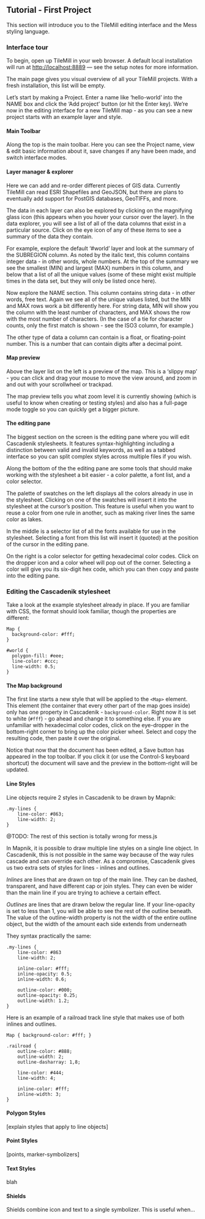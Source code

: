 Tutorial - First Project
------------------------

This section will introduce you to the TileMill editing interface and
the Mess styling language.

### Interface tour ###

To begin, open up TileMill in your web browser. A default local
installation will run at <http://localhost:8889> — see the setup notes
for more information.

The main page gives you visual overview of all your TileMill projects.
With a fresh installation, this list will be empty.

Let’s start by making a Project. Enter a name like ‘hello-world’ into
the NAME box and click the ‘Add project’ button (or hit the Enter key).
We’re now in the editing interface for a new TileMill map - as you can
see a new project starts with an example layer and style. 

#### Main Toolbar

Along the top is the main toolbar. Here you can see the Project name,
view & edit basic information about it, save changes if any have been
made, and switch interface modes.

#### Layer manager & explorer

Here we can add and re-order different pieces of GIS data. Currently
TileMill can read ESRI Shapefiles and GeoJSON, but there are plans to
eventually add support for PostGIS databases, GeoTIFFs, and more. 

The data in each layer can also be explored by clicking on the
magnifying glass icon (this appears when you hover your cursor over the
layer). In the data explorer, you will see a list of all of the data
columns that exist in a particular source. Click on the eye icon of any
of these items to see a summary of the data they contain. 

For example, explore the default ‘#world’ layer and look at the summary
of the SUBREGION column. As noted by the italic text, this column
contains integer data - in other words, whole numbers. At the top of the
summary we see the smallest (MIN) and largest (MAX) numbers in this
column, and below that a list of all the unique values (some of these
might exist multiple times in the data set, but they will only be listed
once here).

Now explore the NAME section. This column contains string data - in
other words, free text. Again we see all of the unique values listed,
but the MIN and MAX rows work a bit differently here. For string data,
MIN will show you the column with the least number of characters, and
MAX shows the row with the most number of characters. (In the case of a
tie for character counts, only the first match is shown - see the ISO3
column, for example.)

The other type of data a column can contain is a float, or
floating-point number. This is a number that can contain digits after a
decimal point.

#### Map preview

Above the layer list on the left is a preview of the
map. This is a ‘slippy map’ - you can click and drag your mouse to move
the view around, and zoom in and out with your scrollwheel or trackpad.

The map preview tells you what zoom level it is currently showing (which
is useful to know when creating or testing styles) and also has a
full-page mode toggle so you can quickly get a bigger picture.

#### The editing pane

The biggest section on the screen is the editing pane where you will
edit Cascadenik stylesheets. It features syntax-highlighting including a
distinction between valid and invalid keywords, as well as a tabbed
interface so you can split complex styles across multiple files if you
wish.

Along the bottom of the the editing pane are some tools that should make
working with the stylesheet a bit easier - a color palette, a font list,
and a color selector.

The palette of swatches on the left displays all the colors already in
use in the stylesheet. Clicking on one of the swatches will insert it
into the stylesheet at the cursor’s position. This feature is useful
when you want to reuse a color from one rule in another, such as making
river lines the same color as lakes.

In the middle is a selector list of all the fonts available for use in
the stylesheet. Selecting a font from this list will insert it (quoted)
at the position of the cursor in the editing pane.

On the right is a color selector for getting hexadecimal color codes.
Click on the dropper icon and a color wheel will pop out of the corner.
Selecting a color will give you its six-digit hex code, which you can
then copy and paste into the editing pane.

### Editing the Cascadenik stylesheet ###

Take a look at the example stylesheet already in place. If you are
familiar with CSS, the format should look familiar, though the
properties are different:

    Map {
      background-color: #fff;
    }

    #world {
      polygon-fill: #eee;
      line-color: #ccc;
      line-width: 0.5;
    }

#### The Map background

The first line starts a new style that will be applied to the `<Map>`
element. This element (the container that every other part of the map
goes inside) only has one property in Cascadenik - `background-color`.  Right
now it is set to white (`#fff`) - go ahead and change it to something
else. If you are unfamiliar with hexadecimal color codes, click on the
eye-dropper in the bottom-right corner to bring up the color picker
wheel. Select and copy the resulting code, then paste it over the
original.

Notice that now that the document has been edited, a Save button has
appeared in the top toolbar. If you click it (or use the Control-S
keyboard shortcut) the document will save and the preview in the
bottom-right will be updated.

#### Line Styles

Line objects require 2 styles in Cascadenik to be drawn by Mapnik:

	.my-lines {
	    line-color: #863;
	    line-width: 2;
	}

@TODO: The rest of this section is totally wrong for mess.js

In Mapnik, it is possible to draw multiple line styles on a single line
object. In Cascadenik, this is not possible in the same way because of
the way rules cascade and can override each other. As a compromise,
Cascadenik gives us two extra sets of styles for lines - inlines and
outlines. 

_Inlines_ are lines that are drawn on top of the main line. They can be
dashed, transparent, and have different cap or join styles. They can
even be wider than the main line if you are trying to achieve a certain
effect.

_Outlines_ are lines that are drawn below the regular line. If your
line-opacity is set to less than 1, you will be able to see the rest of
the outline beneath. The value of the outline-width property is not the
width of the entire outline object, but the width of the amount each
side extends from underneath 

They syntax practically the same:

    .my-lines {
        line-color: #863
        line-width: 2;

        inline-color: #fff;
        inline-opacity: 0.5;
        inline-width: 0.6;

        outline-color: #000;
        outline-opacity: 0.25;
        outline-width: 1.2;
    }

Here is an example of a railroad track line style that makes use of both
inlines and outlines.

    Map { background-color: #fff; }

    .railroad {
        outline-color: #888;
        outline-width: 2;
        outline-dasharray: 1,8;

        line-color: #444;
        line-width: 4;

        inline-color: #fff;
        inline-width: 3;
    }

#### Polygon Styles

[explain styles that apply to line objects]

#### Point Styles

[points, marker-symbolizers]

#### Text Styles

blah

#### Shields

Shields combine icon and text to a single symbolizer. This is useful
when...

<!-- vim: set textwidth=72: -->
